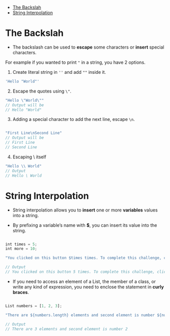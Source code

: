 - [The Backslah](#the-backslah)
- [String Interpolation](#string-interpolation)

# The Backslah

- The backslash can be used to **escape** some characters or **insert** special characters.

For example if you wanted to print `"` in a string, you have 2 options.

1. Create literal string in `''` and add `""` inside it.

```js
'Hello "World"'
```

2. Escape the quotes using `\"`.

```js
"Hello \"World\""
// Output will be
// Hello "World" 
```

3. Adding a special character to add the next line, escape `\n`.

```js

"First Line\nSecond Line"
// Output will be 
// First Line
// Second Line
```

4. Escaping \ itself

```js
"Hello \\ World" 
// Output 
// Hello \ World
```

# String Interpolation

- String interpolation allows you to **insert** one or more **variables** values into a string. 

- By prefixing a variable’s name with **$**, you can insert its value into the string.


```js

int times = 5;
int more = 10;

"You clicked on this button $times times. To complete this challenge, click $more more times"

// Output
// You clicked on this button 5 times. To complete this challenge, click 10 more times.
```

- If you need to access an element of a List, the member of a class, or write any kind of expression, you need to enclose the statement in **curly braces**.

```js

List numbers = [1, 2, 3];

"There are ${numbers.length} elements and second element is number ${numbers[1]}"

// Output
// There are 3 elements and second element is number 2

```